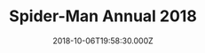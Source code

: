 ---
title: "Spider-Man Annual 2018"
date: 2018-10-06T19:58:30.000Z
permalink: /almanac/books/2018-10-06-spider-man-annual/index.html
link: http://marvel.wikia.com/wiki/Spider-Man_Annual_Vol_2_1
customImage: 1024
---
